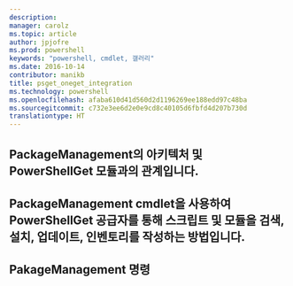 ```yaml
---
description: 
manager: carolz
ms.topic: article
author: jpjofre
ms.prod: powershell
keywords: "powershell, cmdlet, 갤러리"
ms.date: 2016-10-14
contributor: manikb
title: psget_oneget_integration
ms.technology: powershell
ms.openlocfilehash: afaba610d41d560d2d1196269ee188edd97c48ba
ms.sourcegitcommit: c732e3ee6d2e0e9cd8c40105d6fbfd4d207b730d
translationtype: HT
---
```

## <a name="architecture-of-packagemanagement-and-its-relationship-with-powershellget-module"></a>PackageManagement의 아키텍처 및 PowerShellGet 모듈과의 관계입니다.

## <a name="how-to-use-packagemanagement-cmdlets-for-discovering-installing-updating-and-inventory-of-scripts-and-modules-using-powershellget-provider"></a>PackageManagement cmdlet을 사용하여 PowerShellGet 공급자를 통해 스크립트 및 모듈을 검색, 설치, 업데이트, 인벤토리를 작성하는 방법입니다.

## <a name="pakagemanagement-commands"></a>PakageManagement 명령

